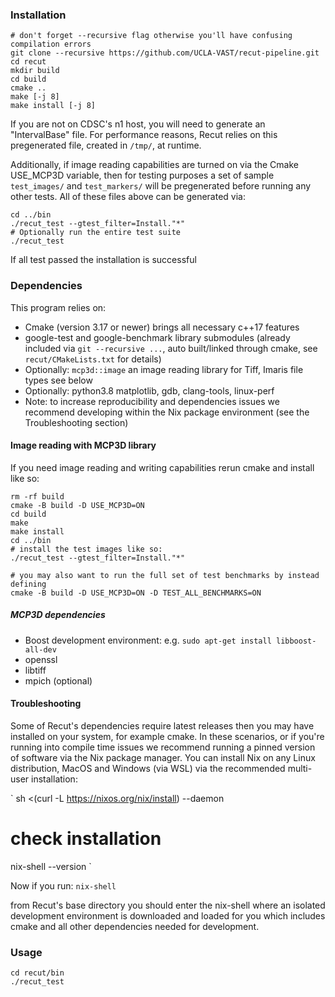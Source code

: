 ### Installation
```
# don't forget --recursive flag otherwise you'll have confusing compilation errors
git clone --recursive https://github.com/UCLA-VAST/recut-pipeline.git
cd recut
mkdir build
cd build
cmake ..
make [-j 8]
make install [-j 8]
```

If you are not on CDSC's n1 host, you will need to generate an
"IntervalBase" file.  For performance reasons, Recut relies on this
pregenerated file, created in `/tmp/`, at runtime. 

Additionally, if image reading capabilities are turned on via the Cmake
USE_MCP3D variable, then for testing purposes a set of sample `test_images/`
and `test_markers/` will be pregenerated before running any other tests. All of
these files above can be generated via:

```
cd ../bin
./recut_test --gtest_filter=Install."*"
# Optionally run the entire test suite
./recut_test
```

If all test passed the installation is successful

### Dependencies
This program relies on: 
- Cmake (version 3.17 or newer)
  brings all necessary c++17 features
- google-test and google-benchmark library submodules (already included via `git
  --recursive ...`, auto built/linked through cmake, see
  `recut/CMakeLists.txt` for details)
- Optionally: `mcp3d::image` an image reading library for Tiff, Imaris file types see below 
- Optionally: python3.8 matplotlib, gdb, clang-tools, linux-perf
- Note: to increase reproducibility and dependencies issues we recommend developing within the Nix package environment (see the Troubleshooting section)

#### Image reading with MCP3D library
If you need image reading and writing capabilities rerun cmake and install
like so:
```
rm -rf build
cmake -B build -D USE_MCP3D=ON
cd build
make 
make install
cd ../bin
# install the test images like so:
./recut_test --gtest_filter=Install."*" 

# you may also want to run the full set of test benchmarks by instead defining
cmake -B build -D USE_MCP3D=ON -D TEST_ALL_BENCHMARKS=ON
```

##### MCP3D dependencies
- Boost development environment:
  e.g. `sudo apt-get install libboost-all-dev`
- openssl
- libtiff
- mpich (optional)

#### Troubleshooting
Some of Recut's dependencies require latest releases then you may have installed on your system, for example cmake.
In these scenarios, or if you're running into compile time issues we recommend running a pinned version of software via
the Nix package manager. You can install Nix on any Linux distribution, MacOS and Windows (via WSL) via the recommended multi-user installation:

`
sh <(curl -L https://nixos.org/nix/install) --daemon
# check installation
nix-shell --version
`

Now if you run:
`
nix-shell
`

from Recut's base directory you should enter the nix-shell where an isolated development environment is downloaded and loaded for you which includes cmake and all other dependencies needed for development.

### Usage
```
cd recut/bin
./recut_test 
```
